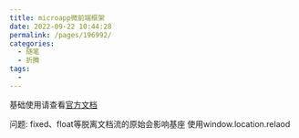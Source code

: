```yaml
---
title: microapp微前端框架
date: 2022-09-22 10:44:28
permalink: /pages/196992/
categories:
  - 随笔
  - 折腾
tags:
  - 
---
```

基础使用请查看[官方文档](http://cangdu.org/micro-app/docs.html#/zh-cn/start)

问题:
fixed、float等脱离文档流的原始会影响基座
使用window.location.relaod